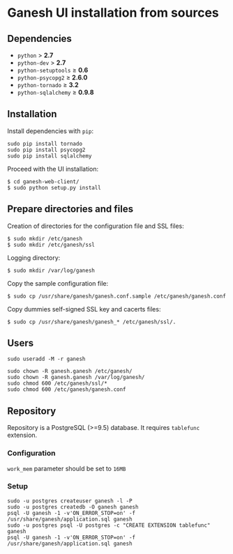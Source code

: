 # Ganesh UI installation from sources

## Dependencies

  - `python` &gt; **2.7**
  - `python-dev` &gt; **2.7**
  - `python-setuptools` &ge; **0.6**
  - `python-psycopg2` &ge; **2.6.0**
  - `python-tornado` &ge; **3.2**
  - `python-sqlalchemy` &ge; **0.9.8**

## Installation

Install dependencies with `pip`:
```
sudo pip install tornado
sudo pip install psycopg2
sudo pip install sqlalchemy
```

Proceed with the UI installation:

```
$ cd ganesh-web-client/
$ sudo python setup.py install
```

## Prepare directories and files

Creation of directories for the configuration file and SSL files:
```
$ sudo mkdir /etc/ganesh
$ sudo mkdir /etc/ganesh/ssl
```

Logging directory:
```
$ sudo mkdir /var/log/ganesh
```

Copy the sample configuration file:
```
$ sudo cp /usr/share/ganesh/ganesh.conf.sample /etc/ganesh/ganesh.conf
```

Copy dummies self-signed SSL key and cacerts files:
```
$ sudo cp /usr/share/ganesh/ganesh_* /etc/ganesh/ssl/.
```

## Users

```
sudo useradd -M -r ganesh
```

```
sudo chown -R ganesh.ganesh /etc/ganesh/
sudo chown -R ganesh.ganesh /var/log/ganesh/
sudo chmod 600 /etc/ganesh/ssl/*
sudo chmod 600 /etc/ganesh/ganesh.conf
```

## Repository

Repository is a PostgreSQL (>=9.5) database. It requires `tablefunc` extension.

### Configuration

`work_mem` parameter should be set to `16MB`

### Setup

```
sudo -u postgres createuser ganesh -l -P
sudo -u postgres createdb -O ganesh ganesh
psql -U ganesh -1 -v'ON_ERROR_STOP=on' -f /usr/share/ganesh/application.sql ganesh
sudo -u postgres psql -U postgres -c "CREATE EXTENSION tablefunc" ganesh
psql -U ganesh -1 -v'ON_ERROR_STOP=on' -f /usr/share/ganesh/application.sql ganesh
```

